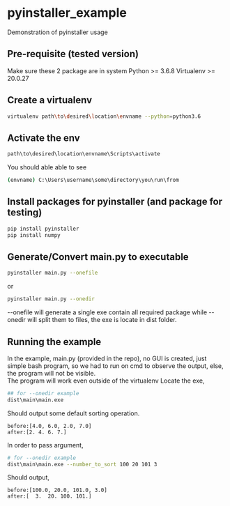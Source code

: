 # pyinstaller_example
 Demonstration of pyinstaller usage

## Pre-requisite (tested version)
Make sure these 2 package are in system
Python >= 3.6.8 
Virtualenv >= 20.0.27

## Create a virtualenv
```bash
virtualenv path\to\desired\location\envname --python=python3.6
```

## Activate the env
```bash
path\to\desired\location\envname\Scripts\activate
```

You should able able to see 
```bash
(envname) C:\Users\username\some\directory\you\run\from
```

## Install packages for pyinstaller (and package for testing)
```bash
pip install pyinstaller
pip install numpy
```

## Generate/Convert main.py to executable
```bash
pyinstaller main.py --onefile
```
or
```bash
pyinstaller main.py --onedir
```

--onefile will generate a single exe contain all required package while --onedir will split them to files, the exe is locate in dist folder.

## Running the example
In the example, main.py (provided in the repo), no GUI is created, just simple bash program, so we had to run on cmd to observe the output, else, the program will not be visible.  
The program will work even outside of the virtualenv
Locate the exe,
```bash
## for --onedir example
dist\main\main.exe
```

Should output some default sorting operation. 
```
before:[4.0, 6.0, 2.0, 7.0]
after:[2. 4. 6. 7.]
```

In order to pass argument,
```bash
# for --onedir example
dist\main\main.exe --number_to_sort 100 20 101 3
```
Should output,
```
before:[100.0, 20.0, 101.0, 3.0]
after:[  3.  20. 100. 101.]
```

